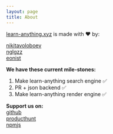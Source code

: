 ```yaml
---
layout: page
title: About
---
```


[learn-anything.xyz](learn-anything.xyz) is made with ❤️ by: 

[nikitavoloboev](https://github.com/nikitavoloboev)  
[nglgzz](https://github.com/nglgzz)  
[eonist](https://github.com/eonist)  

**We have these current mile-stones:**  

1. Make learn-anything search engine ✅
2. PR + json backend ✅
3. Make learn-anything render engine ✅


**Support us on:**  
[github](https://github.com/nikitavoloboev/knowledge-map)  
[producthunt](https://www.producthunt.com/posts/knowledge-map-2)   
[npmjs](https://www.npmjs.com/package/react-mindmap)  
